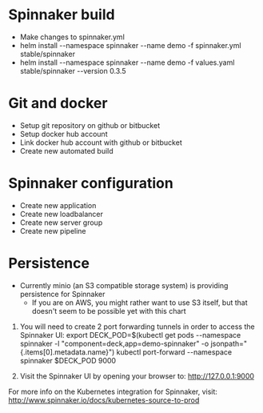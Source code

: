 # Spinnaker build
* Make changes to spinnaker.yml
* helm install --namespace spinnaker --name demo -f spinnaker.yml stable/spinnaker
* helm install --namespace spinnaker --name demo -f values.yaml stable/spinnaker --version 0.3.5

# Git and docker
* Setup git repository on github or bitbucket
* Setup docker hub account
* Link docker hub account with github or bitbucket
* Create new automated build

# Spinnaker configuration
* Create new application
* Create new loadbalancer
* Create new server group
* Create new pipeline

# Persistence
* Currently minio (an S3 compatible storage system) is providing persistence for Spinnaker
  * If you are on AWS, you might rather want to use S3 itself, but that doesn't seem to be possible yet with this chart

1. You will need to create 2 port forwarding tunnels in order to access the Spinnaker UI:
  export DECK_POD=$(kubectl get pods --namespace spinnaker -l "component=deck,app=demo-spinnaker" -o jsonpath="{.items[0].metadata.name}")
  kubectl port-forward --namespace spinnaker $DECK_POD 9000

2. Visit the Spinnaker UI by opening your browser to: http://127.0.0.1:9000

For more info on the Kubernetes integration for Spinnaker, visit:
  http://www.spinnaker.io/docs/kubernetes-source-to-prod
